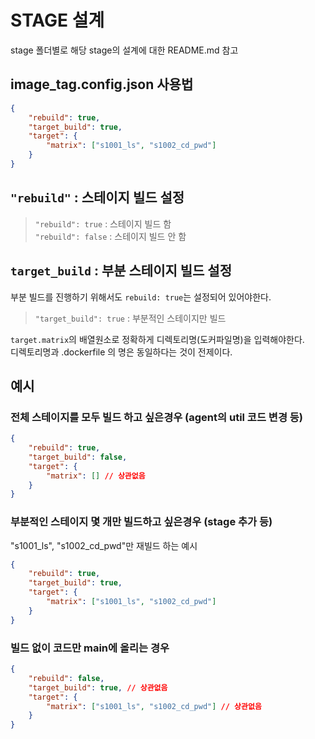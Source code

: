 # STAGE 설계

stage 폴더별로 해당 stage의 설계에 대한 README.md 참고

## image_tag.config.json 사용법

```json
{
    "rebuild": true,
    "target_build": true,
    "target": {
        "matrix": ["s1001_ls", "s1002_cd_pwd"]
    }
}
```

## `"rebuild"` : 스테이지 빌드 설정

> `"rebuild": true` : 스테이지 빌드 함  
> `"rebuild": false` : 스테이지 빌드 안 함

## `target_build` : 부분 스테이지 빌드 설정

부분 빌드를 진행하기 위해서도 `rebuild: true`는 설정되어 있어야한다.

> `"target_build": true` : 부분적인 스테이지만 빌드

`target.matrix`의 배열원소로 정확하게 디렉토리명(도커파일명)을 입력해야한다.  
디렉토리명과 .dockerfile 의 명은 동일하다는 것이 전제이다.

## 예시

### 전체 스테이지를 모두 빌드 하고 싶은경우 (agent의 util 코드 변경 등)

```json
{
    "rebuild": true,
    "target_build": false,
    "target": {
        "matrix": [] // 상관없음
    }
}
```

### 부분적인 스테이지 몇 개만 빌드하고 싶은경우 (stage 추가 등)

"s1001_ls", "s1002_cd_pwd"만 재빌드 하는 예시

```json
{
    "rebuild": true,
    "target_build": true,
    "target": {
        "matrix": ["s1001_ls", "s1002_cd_pwd"]
    }
}
```

### 빌드 없이 코드만 main에 올리는 경우

```json
{
    "rebuild": false,
    "target_build": true, // 상관없음
    "target": {
        "matrix": ["s1001_ls", "s1002_cd_pwd"] // 상관없음
    }
}
```
